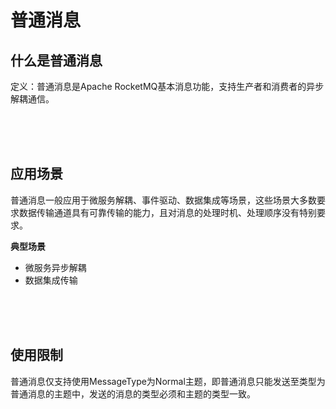 # 普通消息

## 什么是普通消息

定义：普通消息是Apache RocketMQ基本消息功能，支持生产者和消费者的异步解耦通信。


<br>
<br>
<br>


## 应用场景

普通消息一般应用于微服务解耦、事件驱动、数据集成等场景，这些场景大多数要求数据传输通道具有可靠传输的能力，且对消息的处理时机、处理顺序没有特别要求。

**典型场景**

- 微服务异步解耦
- 数据集成传输


<br>
<br>
<br>


## 使用限制

普通消息仅支持使用MessageType为Normal主题，即普通消息只能发送至类型为普通消息的主题中，发送的消息的类型必须和主题的类型一致。